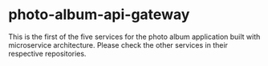 # photo-album-api-gateway
This is the first of the five services for the photo album application built with microservice architecture. 
Please check the other services in their respective repositories.
